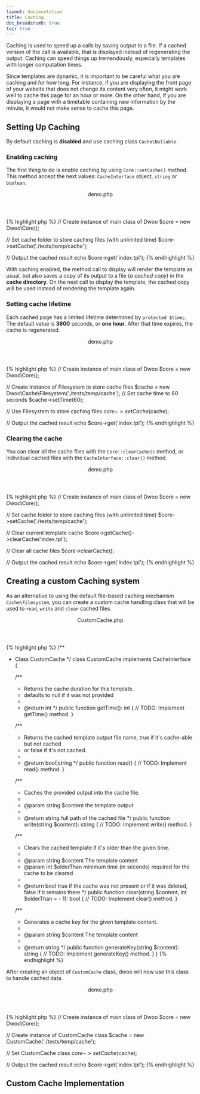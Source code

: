 ```yaml
---
layout: documentation
title: Caching
doc_breadcrumb: true
toc: true
---
```


Caching is used to speed up a calls by saving output to a file.
If a cached version of the call is available, that is displayed instead of regenerating the output.
Caching can speed things up tremendously, especially templates with longer computation times.

Since templates are dynamic, it is important to be careful what you are caching and for how long.
For instance, if you are displaying the front page of your website that does not change its content very often,
it might work well to cache this page for an hour or more.
On the other hand, if you are displaying a page with a timetable containing new information by the minute, it would
not make sense to cache this page.

## Setting Up Caching
By default caching is **disabled** and use caching class `Cache\Nullable`.

###  Enabling caching
The first thing to do is enable caching by using `Core::setCache()` method.   
This method accept the next values: `CacheInterface` object, `string` or `boolean`.

<div class="code-box">
<header>demo.php</header>
{% highlight php %}
<?php
// Include the main class, the rest will be automatically loaded
require 'vendor/autoload.php';

// Create instance of main class of Dwoo
$core = new Dwoo\Core();

// Set cache folder to store caching files (with unlimited time)
$core->setCache('./tests/temp/cache');

// Output the cached result
echo $core->get('index.tpl');
{% endhighlight %}
</div>

With caching enabled, the method call to display will render the template as usual, but also saves a copy of its
output to a file (*a cached copy*) in the **cache directory**. On the next call to display the template, the cached 
copy will be used instead of rendering the template again.

### Setting cache lifetime
Each cached page has a limited lifetime determined by `protected $time;`.   
The default value is **3600** seconds, or **one hour**. After that time expires, the cache is regenerated.

<div class="code-box">
<header>demo.php</header>
{% highlight php %}
<?php
// Include the main class, the rest will be automatically loaded
require 'vendor/autoload.php';

// Create instance of main class of Dwoo
$core = new Dwoo\Core();

// Create instance of Filesystem to store cache files
$cache = new Dwoo\Cache\Filesystem('./tests/temp/cache');
// Set cache time to 60 seconds
$cache->setTime(60);

// Use Filesystem to store caching files
$core->setCache($cache);

// Output the cached result
echo $core->get('index.tpl');
{% endhighlight %}
</div>

### Clearing the cache
You can clear all the cache files with the `Core::clearCache()` method, or individual cached files with the 
`CacheInterface::clear()` method.

<div class="code-box">
<header>demo.php</header>
{% highlight php %}
<?php
// Include the main class, the rest will be automatically loaded
require 'vendor/autoload.php';

// Create instance of main class of Dwoo
$core = new Dwoo\Core();

// Set cache folder to store caching files (with unlimited time)
$core->setCache('./tests/temp/cache');

// Clear current template cache
$core->getCache()->clearCache('index.tpl');

// Clear all cache files
$core->clearCache();

// Output the cached result
echo $core->get('index.tpl');
{% endhighlight %}
</div>

## Creating a custom Caching system
As an alternative to using the default file-based caching mechanism `Cache\Filesystem`, you can create a custom cache
handling class that will be used to `read`, `write` and `clear` cached files.

<div class="code-box">
<header>CustomCache.php</header>
{% highlight php %}
<?php
use Dwoo\CacheInterface;

/**
 * Class CustomCache
 */
class CustomCache implements CacheInterface
{

    /**
     * Returns the cache duration for this template.
     * defaults to null if it was not provided
     *
     * @return int
     */
    public function getTime(): int
    {
        // TODO: Implement getTime() method.
    }

    /**
     * Returns the cached template output file name, true if it's cache-able but not cached
     * or false if it's not cached.
     *
     * @return bool|string
     */
    public function read()
    {
        // TODO: Implement read() method.
    }

    /**
     * Caches the provided output into the cache file.
     *
     * @param string $content the template output
     *
     * @return string full path of the cached file
     */
    public function write(string $content): string
    {
        // TODO: Implement write() method.
    }

    /**
     * Clears the cached template if it's older than the given time.
     *
     * @param string $content   The template content
     * @param int    $olderThan minimum time (in seconds) required for the cache to be cleared
     *
     * @return bool true if the cache was not present or if it was deleted, false if it remains there
     */
    public function clear(string $content, int $olderThan = - 1): bool
    {
        // TODO: Implement clear() method.
    }
    
    /**
     * Generates a cache key for the given template content.
     *
     * @param string $content The template content
     *
     * @return string
     */
    public function generateKey(string $content): string
    {
        // TODO: Implement generateKey() method.
    }
}
{% endhighlight %}
</div>

After creating an object of `CustomCache` class, dwoo will now use this class to handle cached data.
<div class="code-box">
<header>demo.php</header>
{% highlight php %}
<?php
// Include the main class, the rest will be automatically loaded
require 'vendor/autoload.php';

// Create instance of main class of Dwoo
$core = new Dwoo\Core();

// Create instance of CustomCache class
$cache = new CustomCache('./tests/temp/cache');

// Set CustomCache class
$core->setCache($cache);

// Output the cached result
echo $core->get('index.tpl');
{% endhighlight %}
</div>

## Custom Cache Implementation
